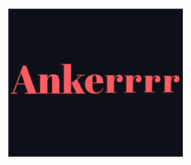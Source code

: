 <img src="./name.gif" style = "display: flex;
  justify-content: center;
  align-items: center;
  height: 300px;">
